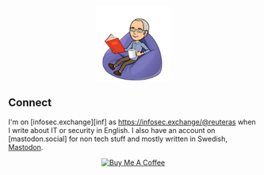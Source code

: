

<p align="center">
  <img src="https://raw.githubusercontent.com/reuteras/reuteras/main/images/profile.png" alt="Profile picture" style="width: 150px; height: auto;"/>
</p>

## Connect

I'm on [infosec.exchange][inf] as <a rel="me" href="https://infosec.exchange/@reuteras">https://infosec.exchange/@reuteras</a> when I write about IT or security in English. I also have an account on [mastodon.social] for non tech stuff and mostly written in Swedish, <a rel="me" href="https://mastodon.social/@pr73">Mastodon</a>.

<p align="center">
    <a href="https://www.buymeacoffee.com/reuteras" target="_blank"><img src="https://cdn.buymeacoffee.com/buttons/v2/default-yellow.png" alt="Buy Me A Coffee" style="height: 60px !important;width: 217px !important;" ></a>
</p>

